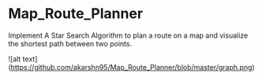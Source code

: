 # Map_Route_Planner
Implement A Star Search Algorithm to plan a route on a map and visualize the shortest path between two points.

![alt text] (https://github.com/akarshn95/Map_Route_Planner/blob/master/graph.png)
